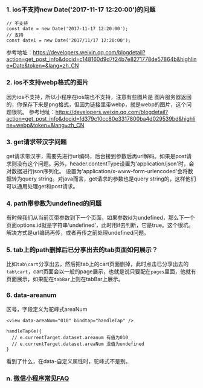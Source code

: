 ### 1. ios不支持new Date('2017-11-17 12:20:00')的问题
```
// 不支持
const date = new Date('2017-11-17 12:20:00');
// 支持
const date1 = new Date('2017/11/17 12:20:00');
```
参考地址：https://developers.weixin.qq.com/blogdetail?action=get_post_info&docid=c148160d9d7f24b7e8271778de57864b&highline=Date&token=&lang=zh_CN

### 2. ios不支持webp格式的图片
因为ios不支持，所以小程序在ios端也不支持，注意有些图片是 图片服务器返回的，你保存下来是png格式，但因为链接里带webp，就是webp的图片，这个问题很坑。
参考地址：https://developers.weixin.qq.com/blogdetail?action=get_post_info&docid=fd379c10cc80e3317800ba4d029539bd&highline=webp&token=&lang=zh_CN

### 3. get请求带汉字问题
get请求带汉字，需要先进行url编码，后台接到参数后再url解码。如果是post请求则没有这个问题。另外，header.contentType设置为'application/json'时，会对数据进行json序列化。
设置为'application/x-www-form-urlencoded'会将数据转为query string。对java而言，get请求的参数也是query string的，这样他们可以通用处理get和post请求。

### 4. path带参数为undefined的问题
有时候我们从当前页带参数到下一个页面，如果参数id为undefined，那么下一个页面options.id就是字符串‘undefined’，此时用if去判断，它是true。这个很坑。解决方式是url编码再传，或者再传之前处理undefined问题。

### 5. tab上的path删掉后已分享出去的tab页面如何展示？
比如`tab\cart`分享出去，然后把tab上的cart页面删掉，此时点击已分享出去的`tab\cart`，cart页面会以一般的page展示，也就是说只要配在`pages`里面，他就有页面展示，如果配在`tabBar`上则在tabBar上展示。

### 6. data-areanum
区号，字段定义为驼峰式areaNum
```
<view data-areaNum="010" bindtap="handleTap" />

handleTap(e){
  // e.currentTarget.dataset.areanum 有值为010
  // e.currentTarget.dataset.areaNum 没值为undefined
}
```
看到了什么，在data-自定义属性时，驼峰式不是别。



### n. [微信小程序常见FAQ](https://developers.weixin.qq.com/blogdetail?action=get_post_info&lang=zh_CN&token=&docid=2fcdb7794d48c59f7624f53e94d0ae22)
